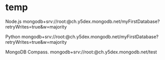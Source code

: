 # temp


Node.js
mongodb+srv://root:<password>@ch.y5dex.mongodb.net/myFirstDatabase?retryWrites=true&w=majority

  
Python
mongodb+srv://root:<password>@ch.y5dex.mongodb.net/myFirstDatabase?retryWrites=true&w=majority



MongoDB Compass.
mongodb+srv://root:<password>@ch.y5dex.mongodb.net/test

